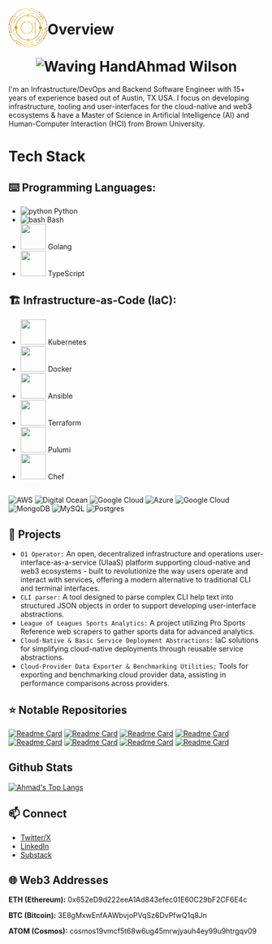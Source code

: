 <p><img src="https://github.com/O1ahmad/O1ahmad/blob/main/logos/1-gold.png" alt="ansible logo" title="O1" align="left" height="77" /></p>

# Overview

<h1 align="center"><img src="https://raw.githubusercontent.com/Tarikul-Islam-Anik/Animated-Fluent-Emojis/master/Emojis/Hand%20gestures/Waving%20Hand.png" alt="Waving Hand" width="50" height="50" />Ahmad Wilson</h1>
I'm an Infrastructure/DevOps and Backend Software Engineer with 15+ years of experience based out of Austin, TX USA. I focus on developing infrastructure, tooling and user-interfaces for the cloud-native and web3 ecosystems & have a Master of Science in Artificial Intelligence (AI) and Human-Computer Interaction (HCI) from Brown University.

# Tech Stack
## ⌨️ Programming Languages:

* <img src="https://upload.wikimedia.org/wikipedia/commons/c/c3/Python-logo-notext.svg"  alt="python" width="50" height="50"/> Python
* <img src="https://d33wubrfki0l68.cloudfront.net/a1da522d0a3057a1bc3fb411fcbbf57a447c1146/65e71/img/symbol/svg/full_colored_dark.svg" alt="bash" width="50" height="50"/> Bash
* <img src="https://go.dev/blog/go-brand/Go-Logo/PNG/Go-Logo_Aqua.png" width="50" height="50"/> Golang
* <img src="https://cdn.jsdelivr.net/gh/devicons/devicon/icons/typescript/typescript-original.svg" width="50" height="50"/> TypeScript

## 🏗️ Infrastructure-as-Code (IaC):

* <img src="https://upload.wikimedia.org/wikipedia/commons/3/39/Kubernetes_logo_without_workmark.svg" width="50" height="50" /> Kubernetes
* <img src="https://coral-abundant-cicada-457.mypinata.cloud/ipfs/QmT7SEx9A1eBy9h1Ym36EYoFNuECwgUDcDmasFVqa6KSSH" width="50" height="50" /> Docker
* <img src="https://coral-abundant-cicada-457.mypinata.cloud/ipfs/QmS6xEafqZWhHquYquBJqMraFr26dFQXQmhFtTEjYJJyjn" width="50" height="50"/> Ansible
* <img src="https://static-00.iconduck.com/assets.00/terraform-icon-1803x2048-hodrzd3t.png" width="50" height="50" /> Terraform
* <img src="https://coral-abundant-cicada-457.mypinata.cloud/ipfs/QmYwFfmP4Fw6dCuRaBx4m15rApi9mcPLQmWFupwvZnNBmB" width="50" height="50" /> Pulumi
* <img src="https://coral-abundant-cicada-457.mypinata.cloud/ipfs/QmZzegGGt2qsF9p3artCVzpDMyJ5XNKcfhgMzzkAaBMCKx" width="50" height="50" /> Chef

## 

![AWS](https://img.shields.io/badge/AWS-%23FF9900.svg?style=for-the-badge&logo=amazon-aws&logoColor=white) ![Digital Ocean](https://img.shields.io/badge/digitalocean-0078D7.svg?style=for-the-badge&logo=digitalocean&logoColor=white&color=%230078D7) ![Google Cloud](https://img.shields.io/badge/GoogleCloud-%234285F4.svg?style=for-the-badge&logo=google-cloud&logoColor=white) ![Azure](https://img.shields.io/badge/azure-%230072C6.svg?style=for-the-badge&logo=microsoftazure&logoColor=white) ![Google Cloud](https://img.shields.io/badge/GoogleCloud-%234285F4.svg?style=for-the-badge&logo=google-cloud&logoColor=white) ![MongoDB](https://img.shields.io/badge/MongoDB-%234ea94b.svg?style=for-the-badge&logo=mongodb&logoColor=white) ![MySQL](https://img.shields.io/badge/mysql-%2300000f.svg?style=for-the-badge&logo=mysql&logoColor=white) ![Postgres](https://img.shields.io/badge/postgres-%23316192.svg?style=for-the-badge&logo=postgresql&logoColor=white)

## 🔭 Projects
* `O1 Operator:` An open, decentralized infrastructure and operations user-interface-as-a-service (UIaaS) platform supporting cloud-native and web3 ecosystems - built to revolutionize the way users operate and interact with services, offering a modern alternative to traditional CLI and terminal interfaces.
* `CLI parser:` A tool designed to parse complex CLI help text into structured JSON objects in order to support developing user-interface abstractions.
* `League of Leagues Sports Analytics:` A project utilizing Pro Sports Reference web scrapers to gather sports data for advanced analytics.
* `Cloud-Native & Basic Service Deployment Abstractions:` IaC solutions for simplifying cloud-native deployments through reusable service abstractions.
* `Cloud-Provider Data Exporter & Benchmarking Utilities:` Tools for exporting and benchmarking cloud provider data, assisting in performance comparisons across providers.

## ⭐ Notable Repositories
[![Readme Card](https://github-readme-stats.vercel.app/api/pin/?username=O1ahmad&repo=ansible-role-systemd)](https://github.com/O1ahmad/ansible-role-systemd)
[![Readme Card](https://github-readme-stats.vercel.app/api/pin/?username=O1ahmad&repo=operator)](https://github.com/O1ahmad/operator)
[![Readme Card](https://github-readme-stats.vercel.app/api/pin/?username=O1ahmad&repo=basic-service)](https://github.com/O1ahmad/basic-service)
[![Readme Card](https://github-readme-stats.vercel.app/api/pin/?username=O1ahmad&repo=ansible-role-openssh)](https://github.com/O1ahmad/ansible-role-openssh)
[![Readme Card](https://github-readme-stats.vercel.app/api/pin/?username=O1ahmad&repo=aws_ec2_exporter)](https://github.com/O1ahmad/aws_ec2_exporter)
[![Readme Card](https://github-readme-stats.vercel.app/api/pin/?username=O1ahmad&repo=pro-sports-reference-webscraper)](https://github.com/O1ahmad/pro-sports-reference-webscraper)
[![Readme Card](https://github-readme-stats.vercel.app/api/pin/?username=O1ahmad&repo=cli-parser)](https://github.com/O1ahmad/cli-parser)
[![Readme Card](https://github-readme-stats.vercel.app/api/pin/?username=O1ahmad&repo=containers)](https://github.com/O1ahmad/containers)

## Github Stats
  [![Ahmad's Top Langs](https://github-readme-stats.vercel.app/api/top-langs/?username=O1ahmad&show_icons=true&theme=chartreuse-dark)](https://github.com/O1ahmad/github-readme-stats)

   
## 📫 Connect 
  * [Twitter/X](https://x.com/0xBasix)
  * [LinkedIn](https://www.linkedin.com/in/ahmadwilson2411)
  * [Substack](https://substack.com/@o1ahmad)

## 🌐 Web3 Addresses

**ETH (Ethereum):** 0x652eD9d222eeA1Ad843efec01E60C29bF2CF6E4c

**BTC (Bitcoin):** 3E8gMxwEnfAAWbvjoPVqSz6DvPfwQ1q8Jn

**ATOM (Cosmos):** cosmos19vmcf5t68w6ug45mrwjyauh4ey99u9htrgqv09
